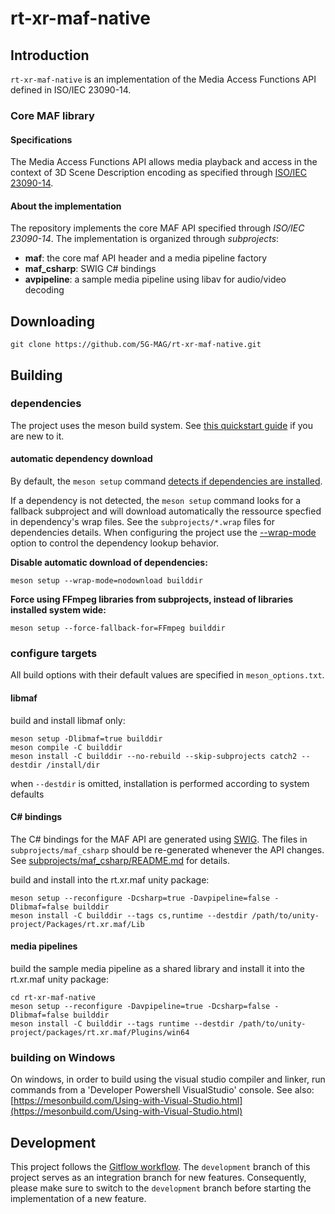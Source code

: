 # rt-xr-maf-native

## Introduction

`rt-xr-maf-native` is an implementation of the Media Access Functions API defined in ISO/IEC 23090-14.

### Core MAF library

#### Specifications

The Media Access Functions API allows media playback and access in the context of 3D Scene Description encoding as specified through [ISO/IEC 23090-14](https://www.iso.org/obp/ui/#iso:std:iso-iec:23090:-14:ed-1:v1:en).

#### About the implementation

The repository implements the core MAF API specified through *ISO/IEC 23090-14*. 
The implementation is organized through *subprojects*:
- **maf**: the core maf API header and a media pipeline factory
- **maf_csharp**: SWIG C# bindings
- **avpipeline**: a sample media pipeline using libav for audio/video decoding

## Downloading

```
git clone https://github.com/5G-MAG/rt-xr-maf-native.git
```

## Building

### dependencies

The project uses the meson build system. See [this quickstart guide](https://mesonbuild.com/Quick-guide.html#compiling-a-meson-project) if you are new to it.

#### automatic dependency download

By default, the `meson setup` command [detects if dependencies are installed](https://mesonbuild.com/Dependencies.html#dependency-detection-method). 

If a dependency is not detected, the `meson setup` command looks for a fallback subproject and will download automatically the ressource specfied in dependency's wrap files.
See the `subprojects/*.wrap` files for dependencies details.
When configuring the project use the [--wrap-mode](https://mesonbuild.com/Subprojects.html#commandline-options) option to control the dependency lookup behavior.

**Disable automatic download of dependencies:**
```
meson setup --wrap-mode=nodownload builddir
```

**Force using FFmpeg libraries from subprojects, instead of libraries installed system wide:**
```
meson setup --force-fallback-for=FFmpeg builddir
```

### configure targets

All build options with their default values are specified in `meson_options.txt`.

#### libmaf

build and install libmaf only:
```
meson setup -Dlibmaf=true builddir
meson compile -C builddir
meson install -C builddir --no-rebuild --skip-subprojects catch2 --destdir /install/dir
```

when `--destdir` is omitted, installation is performed according to system defaults



#### C# bindings

The C# bindings for the MAF API are generated using [SWIG](https://swig.org/).
The files in `subprojects/maf_csharp` should be re-generated whenever the API changes.
See [subprojects/maf_csharp/README.md](subprojects/maf_csharp/README.md) for details.


build and install into the rt.xr.maf unity package:
```
meson setup --reconfigure -Dcsharp=true -Davpipeline=false -Dlibmaf=false builddir
meson install -C builddir --tags cs,runtime --destdir /path/to/unity-project/Packages/rt.xr.maf/Lib
```


#### media pipelines

build the sample media pipeline as a shared library and install it into the rt.xr.maf unity package:
```
cd rt-xr-maf-native
meson setup --reconfigure -Davpipeline=true -Dcsharp=false -Dlibmaf=false builddir
meson install -C builddir --tags runtime --destdir /path/to/unity-project/packages/rt.xr.maf/Plugins/win64
```


### building on Windows 

On windows, in order to build using the visual studio compiler and linker, run commands from a 'Developer Powershell VisualStudio' console.
See also: [https://mesonbuild.com/Using-with-Visual-Studio.html](https://mesonbuild.com/Using-with-Visual-Studio.html)


## Development

This project follows
the [Gitflow workflow](https://www.atlassian.com/git/tutorials/comparing-workflows/gitflow-workflow). 
The `development` branch of this project serves as an integration branch for new features. 
Consequently, please make sure to switch to the `development` branch before starting the implementation of a new feature.
